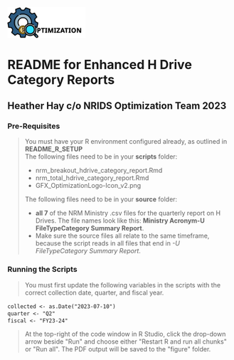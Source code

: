 <img src="https://github.com/bcgov/nr-optimize-sfp/blob/main/docs/GFX_OptimizationLogo-Icon_v2.png" width=35% height=35%>

# README for Enhanced H Drive Category Reports
## Heather Hay c/o NRIDS Optimization Team 2023

### Pre-Requisites

> You must have your R environment configured already, as outlined in **README_R_SETUP** <br>
> The following files need to be in your **scripts** folder:
>
> -   nrm_breakout_hdrive_category_report.Rmd
> -   nrm_total_hdrive_category_report.Rmd
> -   GFX_OptimizationLogo-Icon_v2.png
> 
> The following files need to be in your **source** folder:
> - **all 7** of the NRM Ministry .csv files for the quarterly report on H Drives. The file names look like this: **Ministry Acronym-U FileTypeCategory Summary Report**.
> - Make sure the source files all relate to the same timeframe, because the script reads in all files that end in *-U FileTypeCategory Summary Report*.
>

### Running the Scripts
> You must first update the following variables in the scripts with the correct collection date, quarter, and fiscal year.
```
collected <- as.Date("2023-07-10")
quarter <- "Q2"
fiscal <- "FY23-24"
```
>
> At the top-right of the code window in R Studio, click the drop-down arrow beside "Run" and choose either "Restart R and run all chunks" or "Run all". The PDF output will be saved to the "figure" folder.
